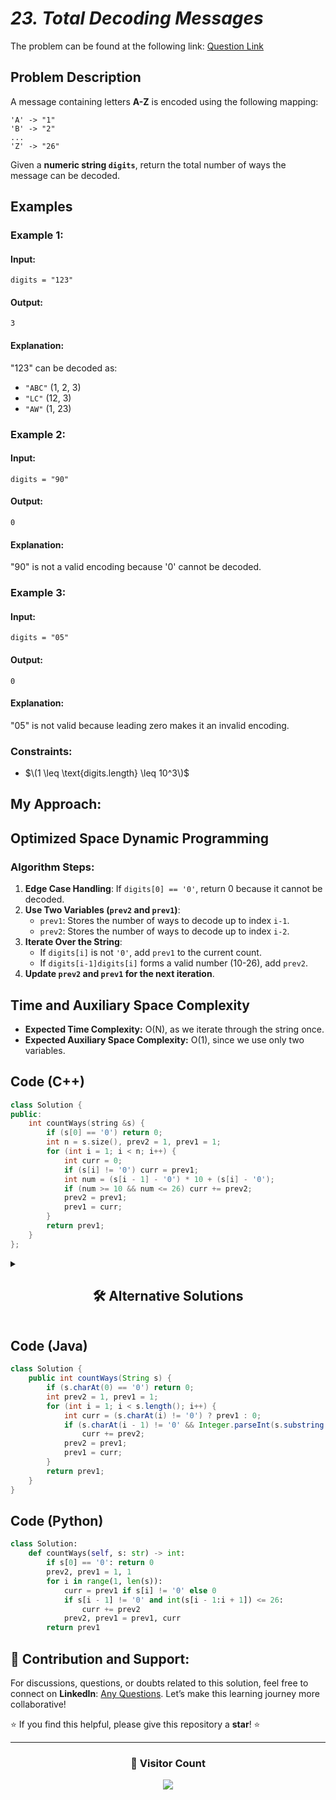 # _23. Total Decoding Messages_

The problem can be found at the following link: [Question Link](https://www.geeksforgeeks.org/problems/total-decoding-messages1235/1)

## **Problem Description**

A message containing letters **A-Z** is encoded using the following mapping:

```
'A' -> "1"
'B' -> "2"
...
'Z' -> "26"
```

Given a **numeric string `digits`**, return the total number of ways the message can be decoded.

## **Examples**

### **Example 1:**

#### **Input:**

```
digits = "123"
```

#### **Output:**

```
3
```

#### **Explanation:**

"123" can be decoded as:

- `"ABC"` (1, 2, 3)
- `"LC"` (12, 3)
- `"AW"` (1, 23)

### **Example 2:**

#### **Input:**

```
digits = "90"
```

#### **Output:**

```
0
```

#### **Explanation:**

"90" is not a valid encoding because '0' cannot be decoded.

### **Example 3:**

#### **Input:**

```
digits = "05"
```

#### **Output:**

```
0
```

#### **Explanation:**

"05" is not valid because leading zero makes it an invalid encoding.

### **Constraints:**

- $\(1 \leq \text{digits.length} \leq 10^3\)$

## **My Approach:**

## **Optimized Space Dynamic Programming**

### **Algorithm Steps:**

1. **Edge Case Handling**: If `digits[0] == '0'`, return 0 because it cannot be decoded.
2. **Use Two Variables (`prev2` and `prev1`)**:
   - `prev1`: Stores the number of ways to decode up to index `i-1`.
   - `prev2`: Stores the number of ways to decode up to index `i-2`.
3. **Iterate Over the String**:
   - If `digits[i]` is not `'0'`, add `prev1` to the current count.
   - If `digits[i-1]digits[i]` forms a valid number (10-26), add `prev2`.
4. **Update `prev2` and `prev1` for the next iteration**.

## **Time and Auxiliary Space Complexity**

- **Expected Time Complexity:** O(N), as we iterate through the string once.
- **Expected Auxiliary Space Complexity:** O(1), since we use only two variables.

## **Code (C++)**

```cpp
class Solution {
public:
    int countWays(string &s) {
        if (s[0] == '0') return 0;
        int n = s.size(), prev2 = 1, prev1 = 1;
        for (int i = 1; i < n; i++) {
            int curr = 0;
            if (s[i] != '0') curr = prev1;
            int num = (s[i - 1] - '0') * 10 + (s[i] - '0');
            if (num >= 10 && num <= 26) curr += prev2;
            prev2 = prev1;
            prev1 = curr;
        }
        return prev1;
    }
};
```

<details>
  <summary><h2 align="center">🛠 Alternative Solutions</h2></summary>

## **2️⃣ Dynamic Programming with Array (O(N) Time, O(N) Space)**

### **Approach:**

- Instead of using **two variables (`prev1, prev2`)**, we maintain a **DP array `dp[i]`**, where `dp[i]` stores the number of ways to decode the string **up to index `i`**.
- Transition:
  - If `s[i]` is not `'0'`, add `dp[i-1]` to `dp[i]`.
  - If `s[i-1]s[i]` forms a valid two-digit number, add `dp[i-2]` to `dp[i]`.
- Return `dp[n]`.

```cpp
class Solution {
public:
    int countWays(string &s) {
        if (s[0] == '0') return 0;
        int n = s.size();
        vector<int> dp(n + 1, 0);
        dp[0] = dp[1] = 1;

        for (int i = 1; i < n; i++) {
            if (s[i] != '0') dp[i + 1] = dp[i];
            int num = (s[i - 1] - '0') * 10 + (s[i] - '0');
            if (num >= 10 && num <= 26) dp[i + 1] += dp[i - 1];
        }
        return dp[n];
    }
};
```

## **3️⃣ Memoization (Top-Down DP, O(N) Time, O(N) Space)**

### **Approach:**

- Instead of iterative DP, use **recursion with memoization** to store results.
- Define `countWays(i)` as the number of ways to decode `s[i:]`.
- Base case: If `i == n`, return `1`.
- If `s[i]` is `'0'`, return `0` (invalid).
- Recursive cases:
  - Decode `s[i]` alone (`countWays(i+1)`).
  - Decode `s[i]s[i+1]` if valid (`countWays(i+2)`).

```cpp
class Solution {
public:
    int helper(string &s, int i, vector<int>& dp) {
        if (i == s.size()) return 1;
        if (s[i] == '0') return 0;
        if (dp[i] != -1) return dp[i];

        int ans = helper(s, i + 1, dp);
        if (i < s.size() - 1) {
            int num = (s[i] - '0') * 10 + (s[i + 1] - '0');
            if (num >= 10 && num <= 26) ans += helper(s, i + 2, dp);
        }
        return dp[i] = ans;
    }

    int countWays(string &s) {
        vector<int> dp(s.size(), -1);
        return helper(s, 0, dp);
    }
};
```

## **Comparison of Approaches**

| **Approach**                     | ⏱️ **Time Complexity** | 🗂️ **Space Complexity** | ✅ **Pros**               | ⚠️ **Cons**                |
| -------------------------------- | ---------------------- | ----------------------- | ------------------------- | -------------------------- |
| **Optimized DP (Two Variables)** | 🟡 **O(N)**            | 🟢 **O(1)**             | Space efficient, fast     | Harder to understand       |
| **DP with Array**                | 🟡 **O(N)**            | 🟡 **O(N)**             | Easier to implement       | Extra space for `dp` array |
| **Memoization (Top-Down DP)**    | 🟡 **O(N)**            | 🔴 **O(N)**             | Good for recursion lovers | Higher memory consumption  |

## **💡 Best Choice?**

- ✅ **Optimized DP (O(1) Space)** is the best due to minimal space usage.
- ✅ **DP with Array** is useful for **educational purposes**, but not space efficient.
- ✅ **Memoization** is useful if you prefer recursion.

</details>

## **Code (Java)**

```java
class Solution {
    public int countWays(String s) {
        if (s.charAt(0) == '0') return 0;
        int prev2 = 1, prev1 = 1;
        for (int i = 1; i < s.length(); i++) {
            int curr = (s.charAt(i) != '0') ? prev1 : 0;
            if (s.charAt(i - 1) != '0' && Integer.parseInt(s.substring(i - 1, i + 1)) <= 26)
                curr += prev2;
            prev2 = prev1;
            prev1 = curr;
        }
        return prev1;
    }
}
```

## **Code (Python)**

```python
class Solution:
    def countWays(self, s: str) -> int:
        if s[0] == '0': return 0
        prev2, prev1 = 1, 1
        for i in range(1, len(s)):
            curr = prev1 if s[i] != '0' else 0
            if s[i - 1] != '0' and int(s[i - 1:i + 1]) <= 26:
                curr += prev2
            prev2, prev1 = prev1, curr
        return prev1
```

## 🎯 **Contribution and Support:**

For discussions, questions, or doubts related to this solution, feel free to connect on **LinkedIn**: [Any Questions](https://www.linkedin.com/in/patel-hetkumar-sandipbhai-8b110525a/). Let’s make this learning journey more collaborative!

⭐ If you find this helpful, please give this repository a **star**! ⭐

---

<div align="center">
  <h3><b>📍 Visitor Count</b></h3>
</div>

<p align="center">
  <img src="https://profile-counter.glitch.me/Hunterdii/count.svg" />
</p>
